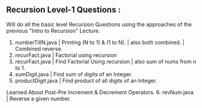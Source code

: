 ## Recursion Level-1 Questions :

Will do all the basic level Recursion Questions using the approaches
of the previous "Intro to Recursion" Lecture.

1. numberTillN.java | Printing (N to 1) & (1 to N). | also both combined. | Combined reverse.
2. recurFact.java  | Factorial using recursion
3. recurFact.java  | Find Factorial Using recursion | also sum of nums from n to 1.
4. sumDigit.java   | Find sum of digits of an Integer.
5. productDigit.java | Find product of all digits of an Integer.

Learned About Post-Pre Increment & Decrement Operators.
6. revNum.java  | Reverse a given number.